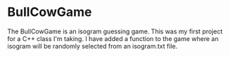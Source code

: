 # BullCowGame
The BullCowGame is an isogram guessing game. This was my first project for a C++ class I'm taking.
I have added a function to the game where an isogram will be randomly selected from an isogram.txt file.
